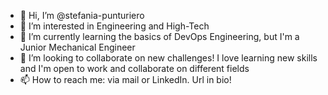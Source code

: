 - 👋 Hi, I’m @stefania-punturiero
- 👀 I’m interested in Engineering and High-Tech
- 🌱 I’m currently learning the basics of DevOps Engineering, but I'm a Junior Mechanical Engineer
- 💞️ I’m looking to collaborate on new challenges! I love learning new skills and I'm open to work and collaborate on different fields
- 📫 How to reach me: via mail or LinkedIn. Url in bio!

<!---
stefania-punturiero/stefania-punturiero is a ✨ special ✨ repository because its `README.md` (this file) appears on your GitHub profile.
You can click the Preview link to take a look at your changes.
--->
